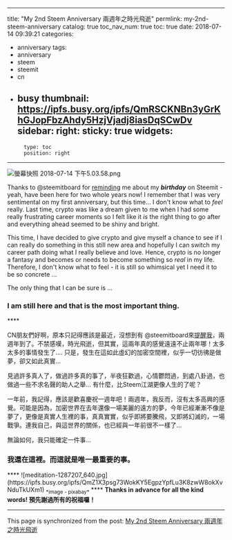 
---
title: "My 2nd Steem Anniversary 兩週年之時光飛逝"
permlink: my-2nd-steem-anniversary
catalog: true
toc_nav_num: true
toc: true
date: 2018-07-14 09:39:21
categories:
- anniversary
tags:
- anniversary
- steem
- steemit
- cn
- busy
thumbnail: https://ipfs.busy.org/ipfs/QmRSCKNBn3yGrKhGJopFbzAhdy5HzjVjadj8iasDqSCwDv
sidebar:
    right:
        sticky: true
widgets:
    -
        type: toc
        position: right
---


![螢幕快照 2018-07-14 下午5.03.58.png](https://ipfs.busy.org/ipfs/QmRSCKNBn3yGrKhGJopFbzAhdy5HzjVjadj8iasDqSCwDv)

Thanks to @steemitboard for [reminding](https://steemit.com/alert/@steemitboard/steemitboard-notify-deanliu-20180714t070902000z) me about my ***birthday*** on Steemit - yeah, have been here for two whole years now! I remember that I was very sentimental on my first anniversary, but this time... I don't know what to *feel* really. Last time, crypto was like a dream given to me when I had some really frustrating career moments so I felt like it *is* the right thing to go after and everything ahead seemed to be shiny and bright.

This time, I have decided to give crypto and give myself a chance to see if I can really do something in this still new area and hopefully I can switch my career path doing what I really believe and love. Hence, crypto is no longer a fantasy and becomes or needs to become something so *real* in my life. Therefore, I don't know what to feel - it is still so whimsical yet I need it to be so concrete ... 

The only thing that I can be sure is ...

<h3>I am still here and that is the most important thing.</h3>
****

CN朋友們好啊，原本只記得應該是最近，沒想到有 @steemitboard來[提醒我](https://steemit.com/alert/@steemitboard/steemitboard-notify-deanliu-20180714t070902000z)，兩週年到了。不禁感嘆，時光飛逝，但其實，這兩年真的感覺遠遠不止兩年哪！太多太多的事情發生了.... 只是，發生在這如此虛幻的加密空間裡，似乎一切彷彿是做夢，卻又如此真實...

見過許多真人了，做過許多真的事了，半夜狂歡過，心情鬱悶過，到處八卦過，也做過一些不求名聲的助人之舉... 有什麼，比Steem江湖更像人生的了呢？

一年前，我記得，應該是歡喜慶祝一週年吧！兩週年，我反而，沒有太多高興的感覺。可能是因為，加密世界在去年還像一場美麗的遠方的夢，今年已經漸漸不像是夢了，更像是真實人生裡的事，真真實實，似乎即將要騰飛，又即將幻滅的，一場戰爭。連我自己，與這世界的關係，也已經與一年前很不一樣了...

無論如何，我只能確定一件事...

<h3>我還在這裡。而這就是唯一最重要的事。</h3>
****
![meditation-1287207_640.jpg](https://ipfs.busy.org/ipfs/QmZ1X3psg73WokKY5EgpzYpfLu3K8zwW8okXvNduTkUXm1)
<sub>*image - pixabay*</sub>
****
<b>
Thanks in advance for all the kind words! 
預先謝過所有的祝福囉！
</b>








 

- - -

This page is synchronized from the post: [My 2nd Steem Anniversary 兩週年之時光飛逝](https://steemit.com/@deanliu/my-2nd-steem-anniversary)
